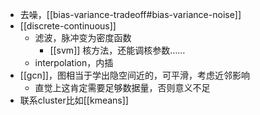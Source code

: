 - 去噪，[[bias-variance-tradeoff#bias-variance-noise]]
- [[discrete-continuous]]
  - 滤波，脉冲变为密度函数
    - [[svm]] 核方法，还能调核参数……
  - interpolation，内插
- [[gcn]]，图相当于学出隐空间近的，可平滑，考虑近邻影响
  - 直觉上这肯定需要足够数据量，否则意义不足
- 联系cluster比如[[kmeans]]